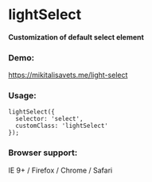 # lightSelect

#### Customization of default select element

### Demo:
https://mikitalisavets.me/light-select

### Usage:
```
lightSelect({
  selector: 'select',
  customClass: 'lightSelect'
});
```

### Browser support:
IE 9+ / Firefox / Chrome  / Safari
